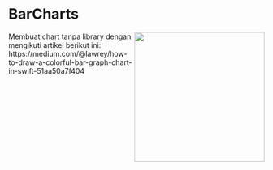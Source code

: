 # BarCharts
<img src="https://github.com/omrobbie/BarCharts/blob/master/screenshot/preview.png" width=256 align="right" />
Membuat chart tanpa library dengan mengikuti artikel berikut ini: https://medium.com/@lawrey/how-to-draw-a-colorful-bar-graph-chart-in-swift-51aa50a7f404
